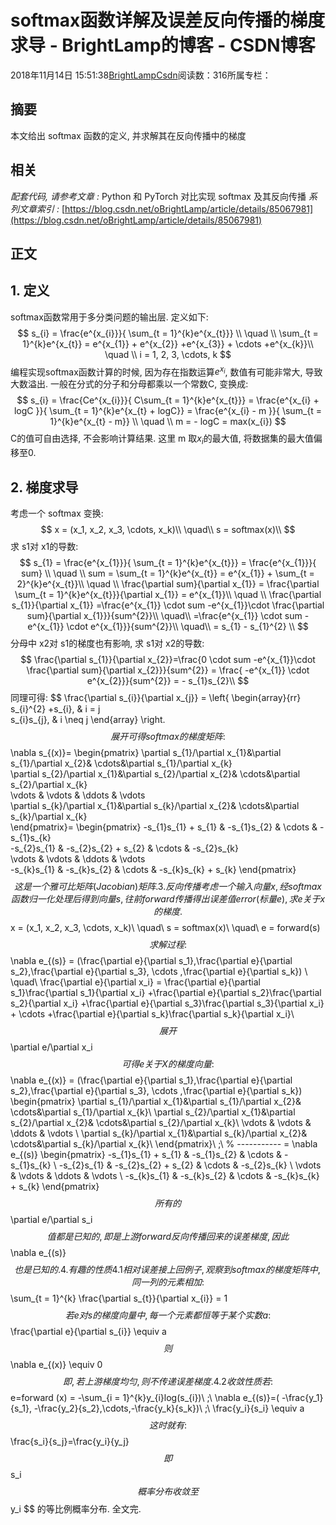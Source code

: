 
# softmax函数详解及误差反向传播的梯度求导 - BrightLamp的博客 - CSDN博客


2018年11月14日 15:51:38[BrightLampCsdn](https://me.csdn.net/oBrightLamp)阅读数：316所属专栏：



## 摘要
本文给出 softmax 函数的定义, 并求解其在反向传播中的梯度
## 相关
*配套代码, 请参考文章 :*
Python 和 PyTorch 对比实现 softmax 及其反向传播
*系列文章索引 :*
[https://blog.csdn.net/oBrightLamp/article/details/85067981](https://blog.csdn.net/oBrightLamp/article/details/85067981)
## 正文
## 1. 定义
softmax函数常用于多分类问题的输出层.
定义如下:
$$
s_{i} = \frac{e^{x_{i}}}{ \sum_{t = 1}^{k}e^{x_{t}}} \\
\quad \\
 \sum_{t = 1}^{k}e^{x_{t}} = e^{x_{1}} + e^{x_{2}} +e^{x_{3}} + \cdots +e^{x_{k}}\\
 \quad \\
  i  = 1, 2, 3, \cdots, k
$$
编程实现softmax函数计算的时候, 因为存在指数运算$e^{x_i}$, 数值有可能非常大, 导致大数溢出.
一般在分式的分子和分母都乘以一个常数C, 变换成:
$$
s_{i} = \frac{Ce^{x_{i}}}{ C\sum_{t = 1}^{k}e^{x_{t}}} = \frac{e^{x_{i} + logC }}{ \sum_{t = 1}^{k}e^{x_{t} + logC}} = \frac{e^{x_{i} - m }}{ \sum_{t = 1}^{k}e^{x_{t} - m}} \\ 
 \quad \\
m = - logC = max(x_{i})
$$
C的值可自由选择, 不会影响计算结果. 这里 m 取$x_i$的最大值, 将数据集的最大值偏移至0.
## 2. 梯度求导
考虑一个 softmax 变换:
$$
x = (x_1, x_2, x_3, \cdots, x_k)\\
\quad\\
s = softmax(x)\\
$$
求 s1对 x1的导数:
$$
s_{1} = \frac{e^{x_{1}}}{ \sum_{t = 1}^{k}e^{x_{t}}} = \frac{e^{x_{1}}}{ sum} \\
\quad \\
sum = \sum_{t = 1}^{k}e^{x_{t}} = e^{x_{1}} +  \sum_{t = 2}^{k}e^{x_{t}}\\
\quad \\
\frac{\partial sum}{\partial x_{1}} = \frac{\partial \sum_{t = 1}^{k}e^{x_{t}}}{\partial x_{1}} = e^{x_{1}}\\ 
\quad \\
\frac{\partial s_{1}}{\partial x_{1}}
=\frac{e^{x_{1}} \cdot  sum -e^{x_{1}}\cdot \frac{\partial sum}{\partial x_{1}}}{sum^{2}}\\
\quad\\
=\frac{e^{x_{1}} \cdot  sum -e^{x_{1}} \cdot e^{x_{1}}}{sum^{2}}\\
\quad\\
= s_{1} - s_{1}^{2} \\
$$
分母中 x2对 s1的梯度也有影响, 求 s1对 x2的导数:
$$
\frac{\partial s_{1}}{\partial x_{2}}=\frac{0 \cdot  sum -e^{x_{1}}\cdot \frac{\partial sum}{\partial x_{2}}}{sum^{2}}  = \frac{ -e^{x_{1}} \cdot e^{x_{2}}}{sum^{2}}  =  - s_{1}s_{2}\\
$$
同理可得:
$$
\frac{\partial s_{i}}{\partial x_{j}} =
\left{
\begin{array}{rr}
s_{i}^{2} +s_{i}, &  i = j\
s_{i}s_{j}, &  i \neq j
\end{array}
\right.
$$
展开可得 softmax 的梯度矩阵:
$$
\nabla s_{(x)}=
\begin{pmatrix}
\partial s_{1}/\partial x_{1}&\partial s_{1}/\partial x_{2}& \cdots&\partial s_{1}/\partial x_{k}\
\partial s_{2}/\partial x_{1}&\partial s_{2}/\partial x_{2}& \cdots&\partial s_{2}/\partial x_{k}\
\vdots & \vdots  & \ddots & \vdots \
\partial s_{k}/\partial x_{1}&\partial s_{k}/\partial x_{2}& \cdots&\partial s_{k}/\partial x_{k}\
\end{pmatrix}=
\begin{pmatrix}
-s_{1}s_{1} + s_{1} & -s_{1}s_{2}  & \cdots & -s_{1}s_{k} \
-s_{2}s_{1} & -s_{2}s_{2} + s_{2} & \cdots & -s_{2}s_{k} \
\vdots & \vdots  & \ddots & \vdots \
-s_{k}s_{1} & -s_{k}s_{2}  & \cdots & -s_{k}s_{k} + s_{k}
\end{pmatrix}
$$
这是一个雅可比矩阵 (Jacobian) 矩阵.
3. 反向传播
考虑一个输入向量 x, 经 softmax 函数归一化处理后得到向量 s, 往前 forward 传播得出误差值 error (标量 e ), 求 e 关于 x 的梯度.
$$
x = (x_1, x_2, x_3, \cdots, x_k)\\
\quad\\
s = softmax(x)\\
\quad\\
e = forward(s)
$$
求解过程:
$$
\nabla e_{(s)} = (\frac{\partial e}{\partial s_1},\frac{\partial e}{\partial s_2},\frac{\partial e}{\partial s_3}, \cdots ,\frac{\partial e}{\partial s_k})  \\
\quad\\
\frac{\partial e}{\partial x_i} = \frac{\partial e}{\partial s_1}\frac{\partial s_1}{\partial x_i} +\frac{\partial e}{\partial s_2}\frac{\partial s_2}{\partial x_i} +\frac{\partial e}{\partial s_3}\frac{\partial s_3}{\partial x_i} + \cdots +\frac{\partial e}{\partial s_k}\frac{\partial s_k}{\partial x_i}\\
$$
展开
$$
\partial e/\partial x_i
$$
可得 e 关于 X 的梯度向量 :
$$
\nabla e_{(x)} =
(\frac{\partial e}{\partial s_1},\frac{\partial e}{\partial s_2},\frac{\partial e}{\partial s_3}, \cdots ,\frac{\partial e}{\partial s_k})
\begin{pmatrix}
\partial s_{1}/\partial x_{1}&amp;\partial s_{1}/\partial x_{2}&amp; \cdots&amp;\partial s_{1}/\partial x_{k}\\ 
\partial s_{2}/\partial x_{1}&amp;\partial s_{2}/\partial x_{2}&amp; \cdots&amp;\partial s_{2}/\partial x_{k}\\ 
\vdots &amp; \vdots  &amp; \ddots &amp; \vdots \\ 
\partial s_{k}/\partial x_{1}&amp;\partial s_{k}/\partial x_{2}&amp; \cdots&amp;\partial s_{k}/\partial x_{k}\\ 
\end{pmatrix}\\
\;\\
% -----------
= \nabla e_{(s)}
 \begin{pmatrix}
-s_{1}s_{1} + s_{1} &amp; -s_{1}s_{2}  &amp; \cdots &amp; -s_{1}s_{k} \\ 
-s_{2}s_{1} &amp; -s_{2}s_{2} + s_{2} &amp; \cdots &amp; -s_{2}s_{k} \\ 
\vdots &amp; \vdots  &amp; \ddots &amp; \vdots \\ 
-s_{k}s_{1} &amp; -s_{k}s_{2}  &amp; \cdots &amp; -s_{k}s_{k} + s_{k}
\end{pmatrix}
$$
所有的
$$
\partial e/\partial s_i
$$
值都是已知的, 即是上游 forward 反向传播回来的误差梯度, 因此
$$
\nabla e_{(s)}
$$
也是已知的.
4. 有趣的性质
4.1 相对误差
接上回例子, 观察到 softmax 的梯度矩阵中, 同一列的元素相加 :
$$
\sum_{t = 1}^{k} \frac{\partial s_{t}}{\partial x_{i}}  = 1
$$
若 e 对 s 的梯度向量中, 每一个元素都恒等于某个实数 a  :
$$
\frac{\partial e}{\partial s_{i}}  \equiv  a
$$
则
$$
\nabla e_{(x)}  \equiv  0
$$
即, 若上游梯度均匀, 则不传递误差梯度.
4.2 收敛性质
若:
$$
e=forward (x) = -\sum_{i = 1}^{k}y_{i}log(s_{i})\\
\;\\
\nabla e_{(s)}=( -\frac{y_1}{s_1}, -\frac{y_2}{s_2},\cdots,-\frac{y_k}{s_k})\\
\;\\
\frac{y_i}{s_i} \equiv  a
$$
这时就有 :
$$
\frac{s_i}{s_j}=\frac{y_i}{y_j}
$$
即
$$
s_i
$$
概率分布收敛至
$$
y_i
$$
的等比例概率分布.
全文完.

